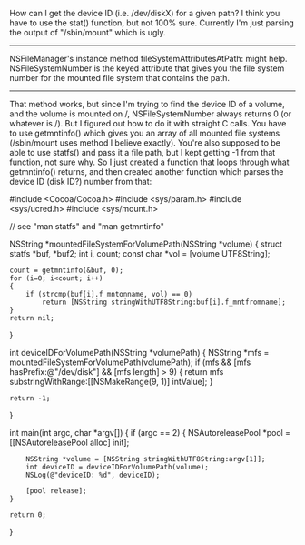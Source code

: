 

How can I get the device ID (i.e. /dev/diskX) for a given path? I think you have to use the stat() function, but not 100% sure. Currently I'm just parsing the output of "/sbin/mount" which is ugly.

----

NSFileManager's instance method     fileSystemAttributesAtPath: might help.     NSFileSystemNumber is the keyed attribute that gives you the  file system number for the mounted file system that contains the path.  

----

That method works, but since I'm trying to find the device ID of a volume, and the volume is mounted on /, NSFileSystemNumber always returns 0 (or whatever is /). But I figured out how to do it with straight C calls. You have to use getmntinfo() which gives you an array of all mounted file systems (/sbin/mount uses method I believe exactly). You're also supposed to be able to use statfs() and pass it a file path, but I kept getting -1 from that function, not sure why. So I just created a function that loops through what getmntinfo() returns, and then created another function which parses the device ID (disk ID?) number from that:
    
#include <Cocoa/Cocoa.h>
#include <sys/param.h>
#include <sys/ucred.h>
#include <sys/mount.h>

// see "man statfs" and "man getmntinfo"

NSString *mountedFileSystemForVolumePath(NSString *volume)
{
	struct statfs *buf, *buf2;
	int i, count;
	const char *vol = [volume UTF8String];
	
	count = getmntinfo(&buf, 0);
	for (i=0; i<count; i++)
	{
		if (strcmp(buf[i].f_mntonname, vol) == 0)
			return [NSString stringWithUTF8String:buf[i].f_mntfromname];
	}
	return nil;
}

int deviceIDForVolumePath(NSString *volumePath)
{
	NSString *mfs = mountedFileSystemForVolumePath(volumePath);
	if (mfs && [mfs hasPrefix:@"/dev/disk"] && [mfs length] > 9)
	{
		return mfs substringWithRange:[[NSMakeRange(9, 1)] intValue];
	}
		
	return -1;	
}

int main(int argc, char *argv[])
{
	if (argc == 2)
	{
		NSAutoreleasePool *pool = [[NSAutoreleasePool alloc] init];

		NSString *volume = [NSString stringWithUTF8String:argv[1]];
		int deviceID = deviceIDForVolumePath(volume);
		NSLog(@"deviceID: %d", deviceID);

		[pool release];
	}
	
	return 0;
}

